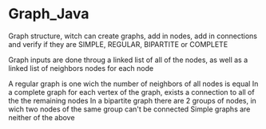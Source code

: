 # Graph_Java
Graph structure, witch can create graphs, add in nodes, add in connections and verify if they are SIMPLE, REGULAR, BIPARTITE or COMPLETE

Graph inputs are done throug a linked list of all of the nodes, as well as a linked list of neighbors nodes for each node

A regular graph is one wich the number of neighbors of all nodes is equal
In a complete graph for each vertex of the graph, exists a connection to all of the the remaining nodes
In a bipartite graph there are 2 groups of nodes, in wich two nodes of the same group can't be connected
Simple graphs are neither of the above
